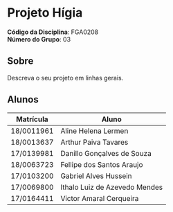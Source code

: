 # Projeto Hígia

**Código da Disciplina**: FGA0208<br>
**Número do Grupo**: 03<br>

<!-- Colinha pros co-authored -->
<!-- Aline / email do git -->
<!-- Arthur / email do git -->
<!-- Danillo Souza <danillosouza1704@gmail.com> -->
<!-- Fellipe / email do git -->
<!-- Gabriel / email do git -->
<!-- Ithalo Azevedo <ithaloazevedoo@gmail.com> -->
<!-- Victor / email do git -->

<!-- Colinha pros histórico de revisão -->
<!-- [Aline Lermen]() -->
<!-- [Arthur Paiva]() -->
<!-- [Danillo Souza](https://github.com/DanilloGS) -->
<!-- [Fellipe Araujo]() -->
<!-- [Gabriel Hussein]() -->
<!-- [Ithalo Azevedo](https://github.com/ithaloazevedo) -->
<!-- [Victor Cerqueira]() -->

## Sobre

Descreva o seu projeto em linhas gerais.

## Alunos

| Matrícula  | Aluno                         |
| ---------- | ----------------------------- |
| 18/0011961 | Aline Helena Lermen           |
| 18/0013637 | Arthur Paiva Tavares          |
| 17/0139981 | Danillo Gonçalves de Souza    |
| 18/0063723 | Fellipe dos Santos Araujo     |
| 17/0103200 | Gabriel Alves Hussein         |
| 17/0069800 | Ithalo Luiz de Azevedo Mendes |
| 17/0164411 | Victor Amaral Cerqueira       |

